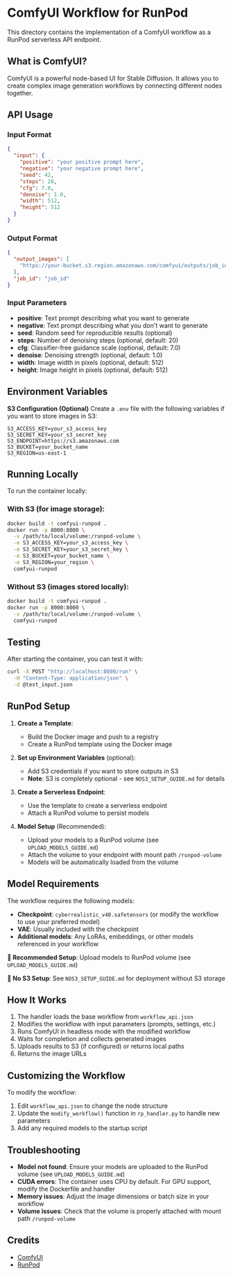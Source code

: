 # ComfyUI Workflow for RunPod

This directory contains the implementation of a ComfyUI workflow as a RunPod serverless API endpoint.

## What is ComfyUI?

ComfyUI is a powerful node-based UI for Stable Diffusion. It allows you to create complex image generation workflows by connecting different nodes together.

## API Usage

### Input Format

```json
{
  "input": {
    "positive": "your positive prompt here",
    "negative": "your negative prompt here",
    "seed": 42,
    "steps": 20,
    "cfg": 7.0,
    "denoise": 1.0,
    "width": 512,
    "height": 512
  }
}
```

### Output Format

```json
{
  "output_images": [
    "https://your-bucket.s3.region.amazonaws.com/comfyui/outputs/job_id/image.png"
  ],
  "job_id": "job_id"
}
```

### Input Parameters

- **positive**: Text prompt describing what you want to generate
- **negative**: Text prompt describing what you don't want to generate
- **seed**: Random seed for reproducible results (optional)
- **steps**: Number of denoising steps (optional, default: 20)
- **cfg**: Classifier-free guidance scale (optional, default: 7.0)
- **denoise**: Denoising strength (optional, default: 1.0)
- **width**: Image width in pixels (optional, default: 512)
- **height**: Image height in pixels (optional, default: 512)

## Environment Variables

**S3 Configuration (Optional)**
Create a `.env` file with the following variables if you want to store images in S3:

```
S3_ACCESS_KEY=your_s3_access_key
S3_SECRET_KEY=your_s3_secret_key
S3_ENDPOINT=https://s3.amazonaws.com
S3_BUCKET=your_bucket_name
S3_REGION=us-east-1
```

## Running Locally

To run the container locally:

### With S3 (for image storage):
```bash
docker build -t comfyui-runpod .
docker run -p 8000:8000 \
  -v /path/to/local/volume:/runpod-volume \
  -e S3_ACCESS_KEY=your_s3_access_key \
  -e S3_SECRET_KEY=your_s3_secret_key \
  -e S3_BUCKET=your_bucket_name \
  -e S3_REGION=your_region \
  comfyui-runpod
```

### Without S3 (images stored locally):
```bash
docker build -t comfyui-runpod .
docker run -p 8000:8000 \
  -v /path/to/local/volume:/runpod-volume \
  comfyui-runpod
```

## Testing

After starting the container, you can test it with:

```bash
curl -X POST "http://localhost:8000/run" \
  -H "Content-Type: application/json" \
  -d @test_input.json
```

## RunPod Setup

1. **Create a Template**:
   - Build the Docker image and push to a registry
   - Create a RunPod template using the Docker image

2. **Set up Environment Variables** (optional):
   - Add S3 credentials if you want to store outputs in S3
   - **Note**: S3 is completely optional - see `NOS3_SETUP_GUIDE.md` for details

3. **Create a Serverless Endpoint**:
   - Use the template to create a serverless endpoint
   - Attach a RunPod volume to persist models

4. **Model Setup** (Recommended):
   - Upload your models to a RunPod volume (see `UPLOAD_MODELS_GUIDE.md`)
   - Attach the volume to your endpoint with mount path `/runpod-volume`
   - Models will be automatically loaded from the volume

## Model Requirements

The workflow requires the following models:

- **Checkpoint**: `cyberrealistic_v40.safetensors` (or modify the workflow to use your preferred model)
- **VAE**: Usually included with the checkpoint
- **Additional models**: Any LoRAs, embeddings, or other models referenced in your workflow

**📁 Recommended Setup**: Upload models to RunPod volume (see `UPLOAD_MODELS_GUIDE.md`)

**🚫 No S3 Setup**: See `NOS3_SETUP_GUIDE.md` for deployment without S3 storage

## How It Works

1. The handler loads the base workflow from `workflow_api.json`
2. Modifies the workflow with input parameters (prompts, settings, etc.)
3. Runs ComfyUI in headless mode with the modified workflow
4. Waits for completion and collects generated images
5. Uploads results to S3 (if configured) or returns local paths
6. Returns the image URLs

## Customizing the Workflow

To modify the workflow:

1. Edit `workflow_api.json` to change the node structure
2. Update the `modify_workflow()` function in `rp_handler.py` to handle new parameters
3. Add any required models to the startup script

## Troubleshooting

- **Model not found**: Ensure your models are uploaded to the RunPod volume (see `UPLOAD_MODELS_GUIDE.md`)
- **CUDA errors**: The container uses CPU by default. For GPU support, modify the Dockerfile and handler
- **Memory issues**: Adjust the image dimensions or batch size in your workflow
- **Volume issues**: Check that the volume is properly attached with mount path `/runpod-volume`

## Credits

- [ComfyUI](https://github.com/comfyanonymous/ComfyUI)
- [RunPod](https://runpod.io) 